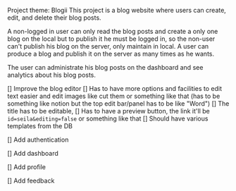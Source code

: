 Project theme: Blogii
This project is a blog website where users can create, edit, and delete their blog posts.

A non-logged in user can only read the blog posts and create a only one blog on the local but to publish it he must be logged in, so the non-user can't publish his blog on the server, only maintain in local.
A user can produce a blog and publish it on the server as many times as he wants.

The user can administrate his blog posts on the dashboard and see analytics about his blog posts.



[] Improve the blog editor
    [] Has to have more options and facilities to edit text easier and edit images like cut them or something like that (has to be something like notion but the top edit bar/panel has to be like "Word") 
    [] The title has to be editable,
    [] Has to have a preview button, the link it'll be `id=seila&editing=false` or something like that
    [] Should have various templates from the DB

[] Add authentication

[] Add dashboard

[] Add profile

[] Add feedback


